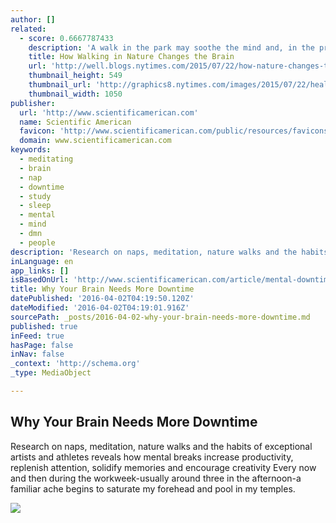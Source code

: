```yaml
---
author: []
related:
  - score: 0.6667787433
    description: 'A walk in the park may soothe the mind and, in the process, change the workings of our brains in ways that improve our mental health, according to an interesting new study of the physical effects on the brain of visiting nature.'
    title: How Walking in Nature Changes the Brain
    url: 'http://well.blogs.nytimes.com/2015/07/22/how-nature-changes-the-brain/'
    thumbnail_height: 549
    thumbnail_url: 'http://graphics8.nytimes.com/images/2015/07/22/health/22physed_nature/22physed_nature-facebookJumbo.jpg'
    thumbnail_width: 1050
publisher:
  url: 'http://www.scientificamerican.com'
  name: Scientific American
  favicon: 'http://www.scientificamerican.com/public/resources/favicons/favicon-2bdc20b6b8b461ae319099c48d4f62d0.ico'
  domain: www.scientificamerican.com
keywords:
  - meditating
  - brain
  - nap
  - downtime
  - study
  - sleep
  - mental
  - mind
  - dmn
  - people
description: 'Research on naps, meditation, nature walks and the habits of exceptional artists and athletes reveals how mental breaks increase productivity, replenish attention, solidify memories and encourage creativity Every now and then during the workweek-usually around three in the afternoon-a familiar ache begins to saturate my forehead and pool in my temples.'
inLanguage: en
app_links: []
isBasedOnUrl: 'http://www.scientificamerican.com/article/mental-downtime/'
title: Why Your Brain Needs More Downtime
datePublished: '2016-04-02T04:19:50.120Z'
dateModified: '2016-04-02T04:19:01.916Z'
sourcePath: _posts/2016-04-02-why-your-brain-needs-more-downtime.md
published: true
inFeed: true
hasPage: false
inNav: false
_context: 'http://schema.org'
_type: MediaObject

---
```

<article style=""><h1>Why Your Brain Needs More Downtime</h1><p>Research on naps, meditation, nature walks and the habits of exceptional artists and athletes reveals how mental breaks increase productivity, replenish attention, solidify memories and encourage creativity Every now and then during the workweek-usually around three in the afternoon-a familiar ache begins to saturate my forehead and pool in my temples.</p><img src="http://www.scientificamerican.com/sciam/cache/file/E3E84FC1-9246-4299-8EC822CE37864424_agenda.jpg?w=600&amp;h=335" /></article>